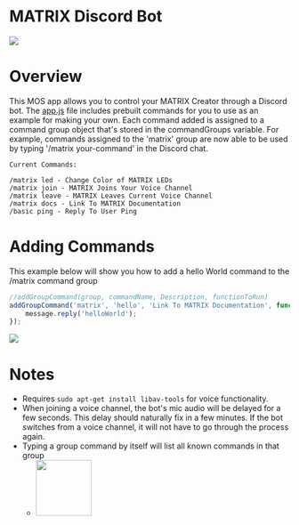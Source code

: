 # MATRIX Discord Bot
<img src='https://thumbs.gfycat.com/PoisedJadedBillygoat-size_restricted.gif'/>

# Overview
This MOS app allows you to control your MATRIX Creator through a Discord bot. The
<a href="https://github.com/Hermitter/MATRIX-Discord-Bot/blob/master/app.js">app.js</a> 
file includes prebuilt commands for you to use as an example for making your own. Each command added is assigned to a command group object that's stored in the commandGroups variable. For example, commands assigned to the 'matrix' group are now able to be used by typing '/matrix your-command' in the Discord chat.

```
Current Commands:

/matrix led - Change Color of MATRIX LEDs
/matrix join - MATRIX Joins Your Voice Channel
/matrix leave - MATRIX Leaves Current Voice Channel
/matrix docs - Link To MATRIX Documentation
/basic ping - Reply To User Ping
```
# Adding Commands
This example below will show you how to add a hello World command to the /matrix command group
```js
//addGroupCommand(group, commandName, Description, functionToRun)
addGroupCommand('matrix', 'hello', 'Link To MATRIX Documentation', function(userArgs, message){
    message.reply('helloWorld');
});
```
<img src="https://i.imgur.com/6CWJYtc.png"/>

# Notes
- Requires ```sudo apt-get install libav-tools``` for voice functionality.
- When joining a voice channel, the bot's mic audio will be delayed for a few seconds. This delay should naturally fix in a few minutes. If the bot switches from a voice channel, it will not have to go through the process again.
- Typing a group command by itself will list all known commands in that group
    - <img style="width:100px" src="https://i.imgur.com/5oKEYVt.png"/>
